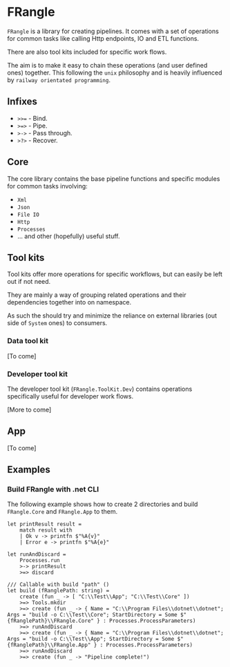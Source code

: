 # FRangle

`FRangle` is a library for creating pipelines.
It comes with a set of operations for common tasks like calling Http endpoints, IO and ETL functions.

There are also tool kits included for specific work flows.

The aim is to make it easy to chain these operations (and user defined ones) together.
This following the `unix` philosophy and is heavily influenced by `railway orientated programming`.
 
## Infixes

* `>>=` - Bind.
* `>=>` - Pipe.
* `>->` - Pass through.
* `>?>` - Recover.

## Core

The core library contains the base pipeline functions and specific modules for common tasks involving:

* `Xml`
* `Json`
* `File IO`
* `Http`
* `Processes`  
* ... and other (hopefully) useful stuff.

## Tool kits

Tool kits offer more operations for specific workflows, but can easily be left out if not need.

They are mainly a way of grouping related operations and their dependencies together into on namespace.

As such the should try and minimize the reliance on external libraries (out side of `System` ones) to consumers.

### Data tool kit

[To come]

### Developer tool kit

The developer tool kit (`FRangle.ToolKit.Dev`) contains operations specifically useful for developer work flows.

[More to come]

## App

[To come]

## Examples

### Build FRangle with .net CLI

The following example shows how to create 2 directories and build `FRangle.Core` and `FRangle.App` to them.

```f#
let printResult result =
    match result with
    | Ok v -> printfn $"%A{v}" 
    | Error e -> printfn $"%A{e}"

let runAndDiscard =
    Processes.run
    >-> printResult
    >=> discard

/// Callable with build "path" ()
let build (fRanglePath: string) =
    create (fun _ -> [ "C:\\Test\\App"; "C:\\Test\\Core" ]) 
    >=> Tools.mkdir
    >=> create (fun _ -> { Name = "C:\\Program Files\\dotnet\\dotnet"; Args = "build -o C:\\Test\\Core"; StartDirectory = Some $"{fRanglePath}\\FRangle.Core" } : Processes.ProcessParameters)
    >=> runAndDiscard
    >=> create (fun _ -> { Name = "C:\\Program Files\\dotnet\\dotnet"; Args = "build -o C:\\Test\\App"; StartDirectory = Some $"{fRanglePath}\\FRangle.App" } : Processes.ProcessParameters)
    >=> runAndDiscard
    >=> create (fun _ -> "Pipeline complete!")
```